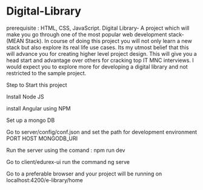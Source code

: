 # Digital-Library
prerequisite : HTML, CSS, JavaScript.
Digital Library-  A project which will make you go through  one of the most popular web development stack- (MEAN Stack). In course of doing this project you will not only learn a new stack but also explore its real life use cases. Its my utmost belief that this will advance you for creating higher level project design. This will give you a head start and advantage over others for cracking top IT MNC interviews. I would expect you to explore more for developing a digital library and not restricted to the sample project.

Step to Start this project

Install Node JS

install Angular using NPM

Set up a mongo DB

Go to server/config/conf.json and set the path for development environment
PORT
HOST
MONGODB_URI

Run the server using the comand :  npm run dev

Go to client/edurex-ui run the command ng serve

Go to a preferable browser and your project will be running on 
localhost:4200/e-library/home
